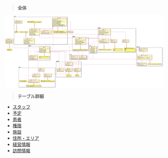 > **全体**

<img src="../diagrams-svg/ER/er.svg" width="1200px">

> **テーブル詳細**

- [スタッフ](./tables/users.md)
- [予定](./tables/schedules.md)
- [患者](./tables/patients.md)
- [権限](./tables/policies.md)
- [施設](./tables/facilities.md)
- [住所・エリア](./tables/addresses.md)
- [経営情報](./tables/labor_managements.md)
- [訪問情報](./tables/visit_infos.md)
